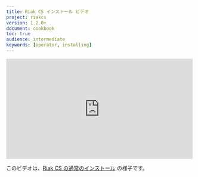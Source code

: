 ```yaml
---
title: Riak CS インストール ビデオ
project: riakcs
version: 1.2.0+
document: cookbook
toc: true
audience: intermediate
keywords: [operator, installing]
---
```


<iframe src="http://player.vimeo.com/video/42654313" width="500" height="269" frameborder="0" webkitAllowFullScreen mozallowfullscreen allowFullScreen></iframe>

このビデオは、[Riak CS の通常のインストール](http://player.vimeo.com/video/42654313) の様子です。
